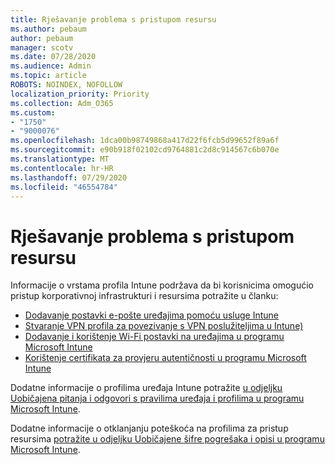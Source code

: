 ```yaml
---
title: Rješavanje problema s pristupom resursu
ms.author: pebaum
author: pebaum
manager: scotv
ms.date: 07/28/2020
ms.audience: Admin
ms.topic: article
ROBOTS: NOINDEX, NOFOLLOW
localization_priority: Priority
ms.collection: Adm_O365
ms.custom:
- "1750"
- "9000076"
ms.openlocfilehash: 1dca00b98749868a417d22f6fcb5d99652f89a6f
ms.sourcegitcommit: e90b918f02102cd9764881c2d8c914567c6b070e
ms.translationtype: MT
ms.contentlocale: hr-HR
ms.lasthandoff: 07/29/2020
ms.locfileid: "46554784"
---
```

# <a name="troubleshoot-resource-access-issues"></a>Rješavanje problema s pristupom resursu

Informacije o vrstama profila Intune podržava da bi korisnicima omogućio pristup korporativnoj infrastrukturi i resursima potražite u članku:

- [Dodavanje postavki e-pošte uređajima pomoću usluge Intune](https://docs.microsoft.com/intune/email-settings-configure)
- [Stvaranje VPN profila za povezivanje s VPN poslužiteljima u Intune)](https://docs.microsoft.com/intune/vpn-settings-configure)
- [Dodavanje i korištenje Wi-Fi postavki na uređajima u programu Microsoft Intune](https://docs.microsoft.com/intune/wi-fi-settings-configure)
- [Korištenje certifikata za provjeru autentičnosti u programu Microsoft Intune](https://docs.microsoft.com/intune/certificates-configure)

Dodatne informacije o profilima uređaja Intune potražite [u odjeljku Uobičajena pitanja i odgovori s pravilima uređaja i profilima u programu Microsoft Intune](https://docs.microsoft.com/intune/device-profile-troubleshoot).

Dodatne informacije o otklanjanju poteškoća na profilima za pristup resursima [potražite u odjeljku Uobičajene šifre pogrešaka i opisi u programu Microsoft Intune](https://docs.microsoft.com/intune/troubleshoot-company-resource-access-problems).